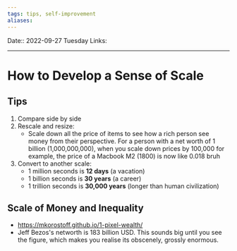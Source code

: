 ```yaml
---
tags: tips, self-improvement
aliases: 
---
```

Date:: 2022-09-27 Tuesday
Links: 
- - -
# How to Develop a Sense of Scale

## Tips
1. Compare side by side
2. Rescale and resize:
	-   Scale down all the price of items to see how a rich person see money from their perspective. For a person with a net worth of 1 billion (1,000,000,000), when you scale down prices by 100,000 for example, the price of a Macbook M2 (1800) is now like 0.018 bruh
3. Convert to another scale:
	-   1 million seconds is **12 days** (a vacation)
	-   1 billion seconds is **30 years** (a career)
	-   1 trillion seconds is **30,000 years** (longer than human civilization)

## Scale of Money and Inequality

- https://mkorostoff.github.io/1-pixel-wealth/
- Jeff Bezos's networth is 183 billion USD. This sounds big until you see the figure, which makes you realise its obscenely, grossly enormous. 

